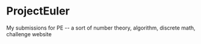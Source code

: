 # ProjectEuler
My submissions for PE -- a sort of number theory, algorithm, discrete math, challenge website

